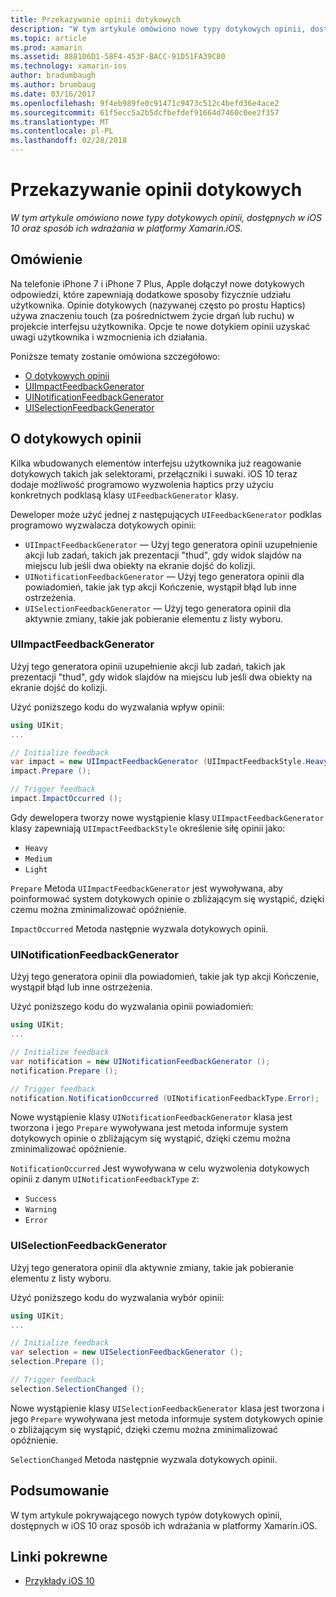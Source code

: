 ```yaml
---
title: Przekazywanie opinii dotykowych
description: "W tym artykule omówiono nowe typy dotykowych opinii, dostępnych w iOS 10 oraz sposób ich wdrażania w platformy Xamarin.iOS."
ms.topic: article
ms.prod: xamarin
ms.assetid: 888106D1-58F4-453F-BACC-91D51FA39C80
ms.technology: xamarin-ios
author: bradumbaugh
ms.author: brumbaug
ms.date: 03/16/2017
ms.openlocfilehash: 9f4eb989fe0c91471c9473c512c4befd36e4ace2
ms.sourcegitcommit: 61f5ecc5a2b5dcfbefdef91664d7460c0ee2f357
ms.translationtype: MT
ms.contentlocale: pl-PL
ms.lasthandoff: 02/28/2018
---
```

# <a name="providing-haptic-feedback"></a>Przekazywanie opinii dotykowych

_W tym artykule omówiono nowe typy dotykowych opinii, dostępnych w iOS 10 oraz sposób ich wdrażania w platformy Xamarin.iOS._

<a name="Overview" />

## <a name="overview"></a>Omówienie

Na telefonie iPhone 7 i iPhone 7 Plus, Apple dołączył nowe dotykowych odpowiedzi, które zapewniają dodatkowe sposoby fizycznie udziału użytkownika. Opinie dotykowych (nazywanej często po prostu Haptics) używa znaczeniu touch (za pośrednictwem życie drgań lub ruchu) w projekcie interfejsu użytkownika. Opcje te nowe dotykiem opinii uzyskać uwagi użytkownika i wzmocnienia ich działania.

Poniższe tematy zostanie omówiona szczegółowo:

- [O dotykowych opinii](#About-Haptic-Feedback)
- [UIImpactFeedbackGenerator](#UIImpactFeedbackGenerator)
- [UINotificationFeedbackGenerator](#UINotificationFeedbackGenerator)
- [UISelectionFeedbackGenerator](#UISelectionFeedbackGenerator)

<a name="About-Haptic-Feedback" />

## <a name="about-haptic-feedback"></a>O dotykowych opinii

Kilka wbudowanych elementów interfejsu użytkownika już reagowanie dotykowych takich jak selektorami, przełączniki i suwaki. iOS 10 teraz dodaje możliwość programowo wyzwolenia haptics przy użyciu konkretnych podklasą klasy `UIFeedbackGenerator` klasy.

Deweloper może użyć jednej z następujących `UIFeedbackGenerator` podklas programowo wyzwalacza dotykowych opinii:

- `UIImpactFeedbackGenerator` — Użyj tego generatora opinii uzupełnienie akcji lub zadań, takich jak prezentacji "thud", gdy widok slajdów na miejscu lub jeśli dwa obiekty na ekranie dojść do kolizji.
- `UINotificationFeedbackGenerator` — Użyj tego generatora opinii dla powiadomień, takie jak typ akcji Kończenie, wystąpił błąd lub inne ostrzeżenia.
- `UISelectionFeedbackGenerator` — Użyj tego generatora opinii dla aktywnie zmiany, takie jak pobieranie elementu z listy wyboru.

<a name="UIImpactFeedbackGenerator" />

### <a name="uiimpactfeedbackgenerator"></a>UIImpactFeedbackGenerator

Użyj tego generatora opinii uzupełnienie akcji lub zadań, takich jak prezentacji "thud", gdy widok slajdów na miejscu lub jeśli dwa obiekty na ekranie dojść do kolizji.

Użyć poniższego kodu do wyzwalania wpływ opinii:

```csharp
using UIKit;
...

// Initialize feedback
var impact = new UIImpactFeedbackGenerator (UIImpactFeedbackStyle.Heavy);
impact.Prepare ();

// Trigger feedback
impact.ImpactOccurred ();
```

Gdy dewelopera tworzy nowe wystąpienie klasy `UIImpactFeedbackGenerator` klasy zapewniają `UIImpactFeedbackStyle` określenie siłę opinii jako:

- `Heavy`
- `Medium`
- `Light`

`Prepare` Metoda `UIImpactFeedbackGenerator` jest wywoływana, aby poinformować system dotykowych opinie o zbliżającym się wystąpić, dzięki czemu można zminimalizować opóźnienie.

`ImpactOccurred` Metoda następnie wyzwala dotykowych opinii.

<a name="UINotificationFeedbackGenerator" />

### <a name="uinotificationfeedbackgenerator"></a>UINotificationFeedbackGenerator

Użyj tego generatora opinii dla powiadomień, takie jak typ akcji Kończenie, wystąpił błąd lub inne ostrzeżenia.

Użyć poniższego kodu do wyzwalania opinii powiadomień:

```csharp
using UIKit;
...

// Initialize feedback
var notification = new UINotificationFeedbackGenerator ();
notification.Prepare ();

// Trigger feedback
notification.NotificationOccurred (UINotificationFeedbackType.Error);
```

Nowe wystąpienie klasy `UINotificationFeedbackGenerator` klasa jest tworzona i jego `Prepare` wywoływana jest metoda informuje system dotykowych opinie o zbliżającym się wystąpić, dzięki czemu można zminimalizować opóźnienie.

`NotificationOccurred` Jest wywoływana w celu wyzwolenia dotykowych opinii z danym `UINotificationFeedbackType` z:

- `Success`
- `Warning`
- `Error`

<a name="UISelectionFeedbackGenerator" />

### <a name="uiselectionfeedbackgenerator"></a>UISelectionFeedbackGenerator

Użyj tego generatora opinii dla aktywnie zmiany, takie jak pobieranie elementu z listy wyboru.

Użyć poniższego kodu do wyzwalania wybór opinii:

```csharp
using UIKit;
...

// Initialize feedback
var selection = new UISelectionFeedbackGenerator ();
selection.Prepare ();

// Trigger feedback
selection.SelectionChanged ();
```

Nowe wystąpienie klasy `UISelectionFeedbackGenerator` klasa jest tworzona i jego `Prepare` wywoływana jest metoda informuje system dotykowych opinie o zbliżającym się wystąpić, dzięki czemu można zminimalizować opóźnienie.

`SelectionChanged` Metoda następnie wyzwala dotykowych opinii.

## <a name="summary"></a>Podsumowanie

W tym artykule pokrywającego nowych typów dotykowych opinii, dostępnych w iOS 10 oraz sposób ich wdrażania w platformy Xamarin.iOS.

## <a name="related-links"></a>Linki pokrewne

- [Przykłady iOS 10](https://developer.xamarin.com/samples/ios/iOS10/)
